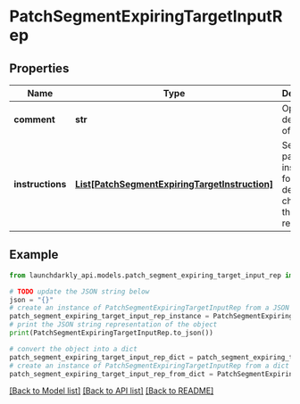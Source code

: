 # PatchSegmentExpiringTargetInputRep


## Properties

Name | Type | Description | Notes
------------ | ------------- | ------------- | -------------
**comment** | **str** | Optional description of changes | [optional] 
**instructions** | [**List[PatchSegmentExpiringTargetInstruction]**](PatchSegmentExpiringTargetInstruction.md) | Semantic patch instructions for the desired changes to the resource | 

## Example

```python
from launchdarkly_api.models.patch_segment_expiring_target_input_rep import PatchSegmentExpiringTargetInputRep

# TODO update the JSON string below
json = "{}"
# create an instance of PatchSegmentExpiringTargetInputRep from a JSON string
patch_segment_expiring_target_input_rep_instance = PatchSegmentExpiringTargetInputRep.from_json(json)
# print the JSON string representation of the object
print(PatchSegmentExpiringTargetInputRep.to_json())

# convert the object into a dict
patch_segment_expiring_target_input_rep_dict = patch_segment_expiring_target_input_rep_instance.to_dict()
# create an instance of PatchSegmentExpiringTargetInputRep from a dict
patch_segment_expiring_target_input_rep_from_dict = PatchSegmentExpiringTargetInputRep.from_dict(patch_segment_expiring_target_input_rep_dict)
```
[[Back to Model list]](../README.md#documentation-for-models) [[Back to API list]](../README.md#documentation-for-api-endpoints) [[Back to README]](../README.md)


